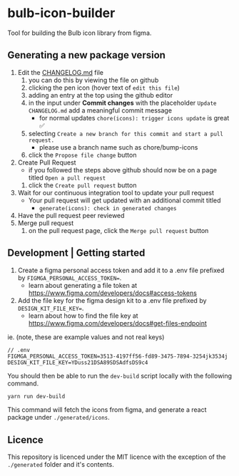# bulb-icon-builder

Tool for building the Bulb icon library from figma.

## Generating a new package version

1. Edit the [CHANGELOG.md](./CHANGELOG.md) file
   1. you can do this by viewing the file on github
   2. clicking the pen icon (hover text of `edit this file`)
   3. adding an entry at the top using the github editor
   4. in the input under **Commit changes** with the placeholder `Update CHANGELOG.md` add a meaningful commit message
      - for normal updates `chore(icons): trigger icons update` is great ✅
   5. selecting `Create a new branch for this commit and start a pull request.`
      - please use a branch name such as chore/bump-icons
   6. click the `Propose file change` button
2. Create Pull Request
   - if you followed the steps above github should now be on a page titled `Open a pull request`
   1. click the `Create pull request` button
3. Wait for our continuous integration tool to update your pull request
   - Your pull request will get updated with an additional commit titled
     - `generate(icons): check in generated changes`
4. Have the pull request peer reviewed
5. Merge pull request
   1. on the pull request page, click the `Merge pull request` button

## Development | Getting started

1. Create a figma personal access token and add it to a .env file prefixed by `FIGMGA_PERSONAL_ACCESS_TOKEN=`.
   - learn about generating a file token at https://www.figma.com/developers/docs#access-tokens
2. Add the file key for the figma design kit to a .env file prefixed by `DESIGN_KIT_FILE_KEY=`.
   - learn about how to find the file key at https://www.figma.com/developers/docs#get-files-endpoint

ie. (note, these are example values and not real keys)

```
// .env
FIGMGA_PERSONAL_ACCESS_TOKEN=3513-4197ff56-fd89-3475-7894-3254jk3534j
DESIGN_KIT_FILE_KEY=YDuss21DSA89SDSAdfsDS9c4
```

You should then be able to run the `dev-build` script locally with the following command.

```sh
yarn run dev-build
```

This command will fetch the icons from figma, and generate a react package under `./generated/icons`.

## Licence

This repository is licenced under the MIT licence with the exception of the `./generated` folder and it's contents.
